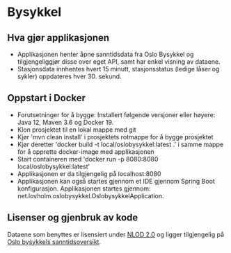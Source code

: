 # Bysykkel

## Hva gjør applikasjonen
- Applikasjonen henter åpne sanntidsdata fra Oslo Bysykkel og tilgjengeliggjør disse over eget API, samt har enkel visning av dataene. 
- Stasjonsdata innhentes hvert 15 minutt, stasjonsstatus (ledige låser og sykler) oppdateres hver 30. sekund. 




## Oppstart i Docker
 - Forutsetninger for å bygge: Installert følgende versjoner eller høyere: Java 12, Maven 3.6 og Docker 19. 
 - Klon prosjektet til en lokal mappe med git
 - Kjør 'mvn clean install' i prosjektets rotmappe for å bygge prosjektet
 - Kjør deretter 'docker build -t local/oslobysykkel:latest .' i samme mappe for å opprette docker-image med applikasjonen
 - Start containeren med 'docker run -p 8080:8080 local/oslobysykkel:latest'
 - Applikasjonen er da tilgjengelig på localhost:8080
 - Applikasjonen kan også startes gjennom et IDE gjennom Spring Boot konfigurasjon. Applikasjonen startes gjennom: net.lovholm.oslobysykkel.OslobysykkelApplication.

## Lisenser og gjenbruk av kode
Dataene som benyttes er lisensiert under [NLOD 2.0](https://oslobysykkel.no/apne-data/sanntid) og ligger tilgjengelig på [Oslo bysykkels sanntidsoversikt](https://oslobysykkel.no/apne-data/sanntid). 

 

